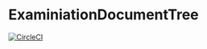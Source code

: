 # ExaminiationDocumentTree
[![CircleCI](https://circleci.com/gh/jhanne82/ExaminiationDocumentTree.svg?style=svg)](https://circleci.com/gh/jhanne82/ExaminiationDocumentTree)
